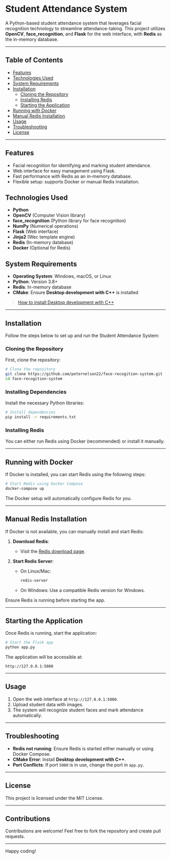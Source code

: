 # Student Attendance System

A Python-based student attendance system that leverages facial recognition technology to streamline attendance-taking. This project utilizes **OpenCV**, **face_recognition**, and **Flask** for the web interface, with **Redis** as the in-memory database.

---

## Table of Contents
- [Features](#features)
- [Technologies Used](#technologies-used)
- [System Requirements](#system-requirements)
- [Installation](#installation)
  - [Cloning the Repository](#cloning-the-repository)
  - [Installing Redis](#installing-redis)
  - [Starting the Application](#starting-the-application)
- [Running with Docker](#running-with-docker)
- [Manual Redis Installation](#manual-redis-installation)
- [Usage](#usage)
- [Troubleshooting](#troubleshooting)
- [License](#license)

---

## Features
- Facial recognition for identifying and marking student attendance.
- Web interface for easy management using Flask.
- Fast performance with Redis as an in-memory database.
- Flexible setup: supports Docker or manual Redis installation.

## Technologies Used
- **Python**
- **OpenCV** (Computer Vision library)
- **face_recognition** (Python library for face recognition)
- **NumPy** (Numerical operations)
- **Flask** (Web interface)
- **Jinja2** (Wec template engine)
- **Redis** (In-memory database)
- **Docker** (Optional for Redis)

## System Requirements
- **Operating System**: Windows, macOS, or Linux
- **Python**: Version 3.8+
- **Redis**: In-memory database
- **CMake**: Ensure **Desktop development with C++** is installed

> [How to install Desktop development with C++](https://learn.microsoft.com/en-us/cpp/ide/using-the-visual-studio-ide-for-cpp-desktop-development?view=msvc-170) 

---

## Installation
Follow the steps below to set up and run the Student Attendance System:

### Cloning the Repository
First, clone the repository:
```bash
# Clone the repository
git clone https://github.com/peternelson22/face-recogition-system.git
cd face-recogition-system
```

### Installing Dependencies
Install the necessary Python libraries:
```bash
# Install dependencies
pip install -r requirements.txt
```

### Installing Redis
You can either run Redis using Docker (recommended) or install it manually.

---

## Running with Docker
If Docker is installed, you can start Redis using the following steps:
```bash
# Start Redis using Docker Compose
docker-compose up
```

The Docker setup will automatically configure Redis for you.

---

## Manual Redis Installation
If Docker is not available, you can manually install and start Redis:

1. **Download Redis**:
   - Visit the [Redis download page](https://redis.io/download).

2. **Start Redis Server**:
   - On Linux/Mac:
     ```bash
     redis-server
     ```
   - On Windows:
     Use a compatible Redis version for Windows.

Ensure Redis is running before starting the app.

---

## Starting the Application
Once Redis is running, start the application:
```bash
# Start the Flask app
python app.py
```
The application will be accessible at:
```
http://127.0.0.1:5000
```

---

## Usage
1. Open the web interface at `http://127.0.0.1:5000`.
2. Upload student data with images.
3. The system will recognize student faces and mark attendance automatically.

---

## Troubleshooting
- **Redis not running**: Ensure Redis is started either manually or using Docker Compose.
- **CMake Error**: Install **Desktop development with C++**.
- **Port Conflicts**: If port `5000` is in use, change the port in `app.py`.

---

## License
This project is licensed under the MIT License.

---

## Contributions
Contributions are welcome! Feel free to fork the repository and create pull requests.

---


Happy coding!
